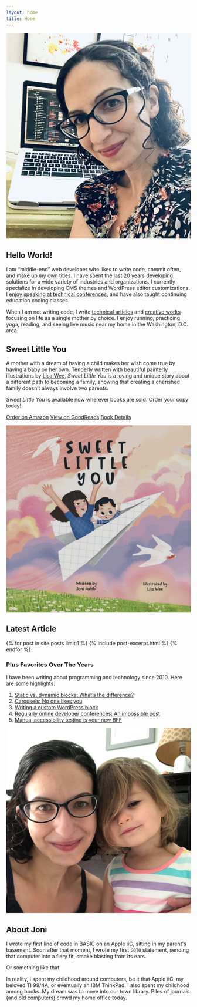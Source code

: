```yaml
---
layout: home
title: Home
---
```


<section markdown="1" class="home-intro" aria-label="Introduction">

<div markdown="1">

![Joni, a white woman with dark curly hair and classes, is sitting with her back to a desk. On the desk is an open laptop. The screen shows blurred out computer code.](/assets/images/head-shot-joni-halabi.jpg)

</div>

<div markdown="1">

## Hello World!

I am “middle-end” web developer who likes to write code, commit often, and make up my own titles. I have spent the last 20 years developing solutions for a wide variety of industries and organizations. I currently specialize in developing CMS themes and WordPress editor customizations. I [enjoy speaking at technical conferences](/speaking), and have also taught continuing education coding classes. 

When I am not writing code, I write [technical articles](/blog) and [creative works](/book) focusing on life as a single mother by choice. I enjoy running, practicing yoga, reading, and seeing live music near my home in the Washington, D.C. area.

</div>

</section>



<section markdown="1" class="home-book" aria-label="Sweet Little You">

<div markdown="1">

## Sweet Little You

A mother with a dream of having a child makes her wish come true by having a baby on her own. Tenderly written with beautiful painterly illustrations by [Lisa Wee](https://www.lisawee12.com/), _Sweet Little You_ is a loving and unique story about a different path to becoming a family, showing that creating a cherished family doesn’t always involve two parents.

*Sweet Little You* is available now wherever books are sold. Order your copy today!

<div markdown="1" class="home-book-buttons">

[Order on Amazon](https://www.amazon.com/Sweet-Little-You-Joni-Halabi/dp/057839216X/) [View on GoodReads](https://www.goodreads.com/book/show/61153715-sweet-little-you) [Book Details](/book)

</div>

</div>

<div markdown="1">

[![Book cover of Sweet Little You featuring a mom and baby flying in a paper airplane](/assets/images/sweet-little-you-cover.jpg)](/book)

</div>

</section>



<section markdown="1" class="home-latest" aria-label="Latest article">

## Latest Article

{% for post in site.posts limit:1 %}
{% include post-excerpt.html %}
{% endfor %}

### Plus Favorites Over The Years

I have been writing about programming and technology since 2010. Here are some highlights:

1. [Static vs. dynamic blocks: What’s the difference?](https://developer.wordpress.org/news/2023/02/27/static-vs-dynamic-blocks-whats-the-difference/)
1. [Carousels: No one likes you](/blog/2022/03/08/carousels-no-one-likes-you/)
1. [Writing a custom WordPress block](/blog/2022/09/27/writing-custom-wp-block/)
1. [Regularly online developer conferences: An impossible post](/blog/2020/06/29/online-conferences/)
1. [Manual accessibility testing is your new BFF](/blog/2017/08/08/manual-accessibility-testing/)

</section>



<section markdown="1" class="home-about" aria-label="More about Joni">

<div markdown="1">

![My daughter and me](/assets/images/family.jpg)

</div>

<div markdown="1">

## About Joni

I wrote my first line of code in BASIC on an Apple iiC, sitting in my parent's basement. Soon after that moment, I wrote my first `GOTO` statement, sending that computer into a fiery fit, smoke blasting from its ears.

Or something like that.

In reality, I spent my childhood around computers, be it that Apple iiC, my beloved TI 99/4A, or eventually an IBM ThinkPad. I also spent my childhood among books. My dream was to move into our town library. Piles of journals (and old computers) crowd my home office today.



</div>

</section>
